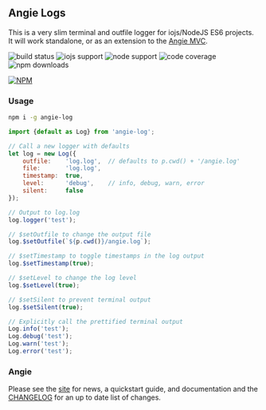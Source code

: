 ## Angie Logs

This is a very slim terminal and outfile logger for iojs/NodeJS ES6 projects. It will work standalone, or as an extension to the [Angie MVC](https://github.com/benderTheCrime/angie).

![build status](https://travis-ci.org/benderTheCrime/angie-log.svg?branch=master "build status")
![iojs support](https://img.shields.io/badge/iojs-1.7.1+-brightgreen.svg "iojs support")
![node support](https://img.shields.io/badge/node-0.12.0+-brightgreen.svg "node support")
![code coverage](https://rawgit.com/benderTheCrime/angie-log/master/svg/coverage.svg "code coverage")
![npm downloads](https://img.shields.io/npm/dm/angie-log.svg "npm downloads")

[![NPM](https://nodei.co/npm/angie-log.png?downloads=true&downloadRank=true&stars=true)](https://nodei.co/npm/angie-log/)

### Usage
```bash
npm i -g angie-log
```
```javascript
import {default as Log} from 'angie-log';

// Call a new logger with defaults
let log = new Log({
    outfile:    'log.log',  // defaults to p.cwd() + '/angie.log'
    file:       'log.log',
    timestamp:  true,
    level:      'debug',    // info, debug, warn, error
    silent:     false
});

// Output to log.log
log.logger('test');

// $setOutfile to change the output file
log.$setOutfile(`${p.cwd()}/angie.log`);

// $setTimestamp to toggle timestamps in the log output
log.$setTimestamp(true);

// $setLevel to change the log level
log.$setLevel(true);

// $setSilent to prevent terminal output
log.$setSilent(true);

// Explicitly call the prettified terminal output
Log.info('test');
Log.debug('test');
Log.warn('test');
Log.error('test');
```

### Angie
Please see the [site](http://benderthecrime.github.io/angie/#/about) for news, a quickstart guide, and documentation and the [CHANGELOG](https://github.com/benderTheCrime/angie-log/blob/master/CHANGELOG.md) for an up to date list of changes.
